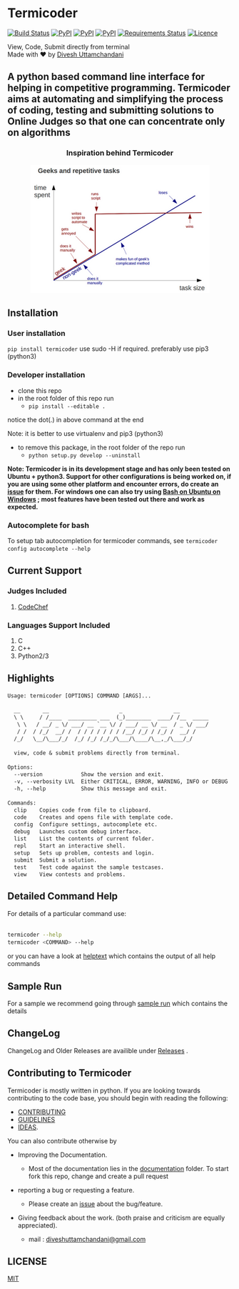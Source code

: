 # Termicoder

[![Build Status](https://travis-ci.org/termicoder/termicoder.svg?branch=master)](https://travis-ci.org/termicoder/termicoder)
[![PyPI](https://img.shields.io/pypi/status/termicoder.svg)](https://pypi.python.org/pypi/termicoder)
[![PyPI](https://img.shields.io/pypi/pyversions/termicoder.svg)](https://pypi.python.org/pypi/termicoder)
[![PyPI](https://img.shields.io/pypi/v/termicoder.svg)](https://pypi.python.org/pypi/termicoder)
[![Requirements Status](https://requires.io/github/termicoder/termicoder/requirements.svg?branch=master)](https://requires.io/github/termicoder/termicoder/requirements/?branch=master)
[![Licence](https://img.shields.io/github/license/termicoder/termicoder.svg)](https://github.com/termicoder/termicoder/blob/master/LICENSE.txt)

View, Code, Submit directly from terminal  
Made with :heart: by [Divesh Uttamchandani](https://github.com/diveshuttam)

## A python based command line interface for helping in competitive programming. Termicoder aims at automating and simplifying the process of coding, testing and submitting solutions to Online Judges so that one can concentrate only on algorithms

<h3 align="center">
Inspiration behind Termicoder
</h3>
<p align="center">
  <img src="./images/inspiration.png">
</p>

## Installation

### User installation

`pip install termicoder`
use sudo -H if required. preferably use pip3 (python3)

### Developer installation

- clone this repo
- in the root folder of this repo run
  - `pip install --editable .`

notice the dot(.) in above command at the end

Note: it is better to use virtualenv and pip3 (python3)

- to remove this package, in the root folder of the repo run
  - `python setup.py develop --uninstall`

**Note: Termicoder is in its development stage and has only been tested on Ubuntu + python3. Support for other configurations is being worked on, if you are using some other platform and encounter errors, do create an [issue](https://github.com/diveshuttam/termicoder/issues) for them. For windows one can also try using [Bash on Ubuntu on Windows](https://msdn.microsoft.com/en-us/commandline/wsl/about) ; most features have been tested out there and work as expected.**

### Autocomplete for bash

To setup tab autocompletion for termicoder commands,
see `termicoder config autocomplete --help`

## Current Support

### Judges Included

1. [CodeChef](http://www.codechef.com)

### Languages Support Included

1. C
2. C++
3. Python2/3

## Highlights

```
Usage: termicoder [OPTIONS] COMMAND [ARGS]...

  __       __                      _                __
  \ \     / /____  _________ ___  (_)________  ____/ /__  _____
   \ \   / __/ _ \/ ___/ __ `__ \/ / ___/ __ \/ __  / _ \/ ___/
   / /  / /_/  __/ /  / / / / / / / /__/ /_/ / /_/ /  __/ /
  /_/   \__/\___/_/  /_/ /_/ /_/_/\___/\____/\__,_/\___/_/

  view, code & submit problems directly from terminal.

Options:
  --version            Show the version and exit.
  -v, --verbosity LVL  Either CRITICAL, ERROR, WARNING, INFO or DEBUG
  -h, --help           Show this message and exit.

Commands:
  clip    Copies code from file to clipboard.
  code    Creates and opens file with template code.
  config  Configure settings, autocomplete etc.
  debug   Launches custom debug interface.
  list    List the contents of current folder.
  repl    Start an interactive shell.
  setup   Sets up problem, contests and login.
  submit  Submit a solution.
  test    Test code against the sample testcases.
  view    View contests and problems.
```

## Detailed Command Help

For details of a particular command use:

```bash

termicoder --help
termicoder <COMMAND> --help
```

or you can have a look at [helptext](documentation/helptext.md) which contains the output of all help commands

## Sample Run

For a sample we recommend going through [sample run](documentation/samplerun.md)
which contains the details

## ChangeLog

ChangeLog and Older Releases are availible under [Releases](https://github.com/termicoder/termicoder/releases) .

## Contributing to Termicoder

Termicoder is mostly written in python.
If you are looking towards contributing to the code base, you should begin with reading the following:

- [CONTRIBUTING](CONTRIBUTING.md)
- [GUIDELINES](documentation/guidelines.md)
- [IDEAS](https://github.com/termicoder/termicoder/blob/master/documentation/ideas.md).

You can also contribute otherwise by

- Improving the Documentation.
  - Most of the documentation lies in the [documentation](https://github.com/termicoder/termicoder/tree/master/documentation) folder. To start fork this repo, change and create a pull request

- reporting a bug or requesting a feature.
  - Please create an [issue](https://github.com/termicoder/termicoder/issues) about the bug/feature.

- Giving feedback about the work. (both praise and criticism are equally appreciated).
  - mail : diveshuttamchandani@gmail.com

## LICENSE

[MIT](LICENSE.txt)
